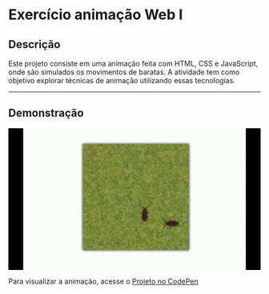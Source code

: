# Exercício animação Web I

## Descrição
Este projeto consiste em uma animação feita com HTML, CSS e JavaScript, onde são simulados os movimentos de baratas. A atividade tem como objetivo explorar técnicas de animação utilizando essas tecnologias. 

___

## Demonstração
<img align="center" src='Baratas.gif'>


Para visualizar a animação, acesse o [Projeto no CodePen](https://codepen.io/leonardocunha1/pen/vYwEXNX)

